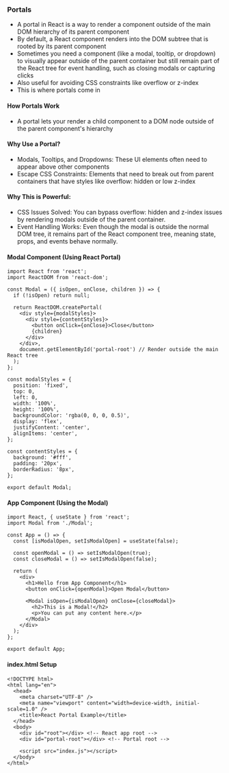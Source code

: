### Portals

* A portal in React is a way to render a component outside of the main DOM hierarchy of its parent component
* By default, a React component renders into the DOM subtree that is rooted by its parent component
* Sometimes you need a component (like a modal, tooltip, or dropdown) to visually appear outside of the parent container but still remain part of the React tree for event handling, such as closing modals or capturing clicks
* Also useful for avoiding CSS constraints like overflow or z-index
* This is where portals come in

#### How Portals Work

* A portal lets your render a child component to a DOM node outside of the parent component's hierarchy

#### Why Use a Portal?
* Modals, Tooltips, and Dropdowns:  These UI elements often need to appear above other components
* Escape CSS Constraints:  Elements that need to break out from parent containers that have styles like overflow: hidden or low z-index

#### Why This is Powerful:
* CSS Issues Solved: You can bypass overflow: hidden and z-index issues by rendering modals outside of the parent container.
* Event Handling Works: Even though the modal is outside the normal DOM tree, it remains part of the React component tree, meaning state, props, and events behave normally.

#### Modal Component (Using React Portal)

```
import React from 'react';
import ReactDOM from 'react-dom';

const Modal = ({ isOpen, onClose, children }) => {
  if (!isOpen) return null;

  return ReactDOM.createPortal(
    <div style={modalStyles}>
      <div style={contentStyles}>
        <button onClick={onClose}>Close</button>
        {children}
      </div>
    </div>,
    document.getElementById('portal-root') // Render outside the main React tree
  );
};

const modalStyles = {
  position: 'fixed',
  top: 0,
  left: 0,
  width: '100%',
  height: '100%',
  backgroundColor: 'rgba(0, 0, 0, 0.5)',
  display: 'flex',
  justifyContent: 'center',
  alignItems: 'center',
};

const contentStyles = {
  background: '#fff',
  padding: '20px',
  borderRadius: '8px',
};

export default Modal;
```

#### App Component (Using the Modal)

```
import React, { useState } from 'react';
import Modal from './Modal';

const App = () => {
  const [isModalOpen, setIsModalOpen] = useState(false);

  const openModal = () => setIsModalOpen(true);
  const closeModal = () => setIsModalOpen(false);

  return (
    <div>
      <h1>Hello from App Component</h1>
      <button onClick={openModal}>Open Modal</button>

      <Modal isOpen={isModalOpen} onClose={closeModal}>
        <h2>This is a Modal!</h2>
        <p>You can put any content here.</p>
      </Modal>
    </div>
  );
};

export default App;
```

#### index.html Setup

```
<!DOCTYPE html>
<html lang="en">
  <head>
    <meta charset="UTF-8" />
    <meta name="viewport" content="width=device-width, initial-scale=1.0" />
    <title>React Portal Example</title>
  </head>
  <body>
    <div id="root"></div> <!-- React app root -->
    <div id="portal-root"></div> <!-- Portal root -->

    <script src="index.js"></script>
  </body>
</html>
```

